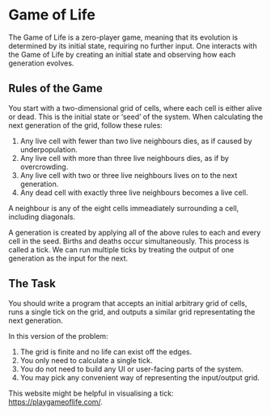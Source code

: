 # Game of Life

The Game of Life is a zero-player game, meaning that its evolution is determined by its initial state, requiring no further input. One interacts with the Game of Life by creating an initial state and observing how each generation evolves.

## Rules of the Game

You start with a two-dimensional grid of cells, where each cell is either alive or dead. This is the initial state or ‘seed’ of the system.
When calculating the next generation of the grid, follow these rules:

1. Any live cell with fewer than two live neighbours dies, as if caused by underpopulation.
2. Any live cell with more than three live neighbours dies, as if by overcrowding.
3. Any live cell with two or three live neighbours lives on to the next generation.
4. Any dead cell with exactly three live neighbours becomes a live cell.

A neighbour is any of the eight cells immeadiately surrounding a cell, including diagonals.

A generation is created by applying all of the above rules to each and every cell in the seed. Births and deaths occur simultaneously. This process is called a tick. We can run multiple ticks by treating the output of one generation as the input for the next.

## The Task

You should write a program that accepts an initial arbitrary grid of cells, runs a single tick on the grid, and outputs a similar grid representating
the next generation.

In this version of the problem:

1. The grid is finite and no life can exist off the edges.
2. You only need to calculate a single tick.
3. You do not need to build any UI or user-facing parts of the system.
4. You may pick any convenient way of representing the input/output grid.

This website might be helpful in visualising a tick: https://playgameoflife.com/.
